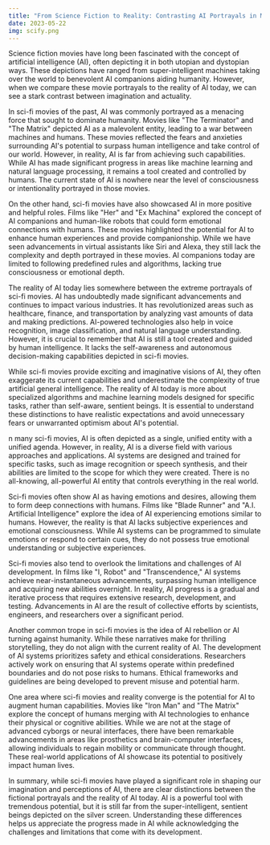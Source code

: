 ```yaml
---
title: "From Science Fiction to Reality: Contrasting AI Portrayals in Movies and Actual Potentia"
date: 2023-05-22
img: scify.png
---
```

Science fiction movies have long been fascinated with the concept of artificial intelligence (AI), often depicting it in both utopian and dystopian ways. These depictions have ranged from super-intelligent machines taking over the world to benevolent AI companions aiding humanity. However, when we compare these movie portrayals to the reality of AI today, we can see a stark contrast between imagination and actuality.

In sci-fi movies of the past, AI was commonly portrayed as a menacing force that sought to dominate humanity. Movies like "The Terminator" and "The Matrix" depicted AI as a malevolent entity, leading to a war between machines and humans. These movies reflected the fears and anxieties surrounding AI's potential to surpass human intelligence and take control of our world. However, in reality, AI is far from achieving such capabilities. While AI has made significant progress in areas like machine learning and natural language processing, it remains a tool created and controlled by humans. The current state of AI is nowhere near the level of consciousness or intentionality portrayed in those movies.

On the other hand, sci-fi movies have also showcased AI in more positive and helpful roles. Films like "Her" and "Ex Machina" explored the concept of AI companions and human-like robots that could form emotional connections with humans. These movies highlighted the potential for AI to enhance human experiences and provide companionship. While we have seen advancements in virtual assistants like Siri and Alexa, they still lack the complexity and depth portrayed in these movies. AI companions today are limited to following predefined rules and algorithms, lacking true consciousness or emotional depth.

The reality of AI today lies somewhere between the extreme portrayals of sci-fi movies. AI has undoubtedly made significant advancements and continues to impact various industries. It has revolutionized areas such as healthcare, finance, and transportation by analyzing vast amounts of data and making predictions. AI-powered technologies also help in voice recognition, image classification, and natural language understanding. However, it is crucial to remember that AI is still a tool created and guided by human intelligence. It lacks the self-awareness and autonomous decision-making capabilities depicted in sci-fi movies.

While sci-fi movies provide exciting and imaginative visions of AI, they often exaggerate its current capabilities and underestimate the complexity of true artificial general intelligence. The reality of AI today is more about specialized algorithms and machine learning models designed for specific tasks, rather than self-aware, sentient beings. It is essential to understand these distinctions to have realistic expectations and avoid unnecessary fears or unwarranted optimism about AI's potential.

n many sci-fi movies, AI is often depicted as a single, unified entity with a unified agenda. However, in reality, AI is a diverse field with various approaches and applications. AI systems are designed and trained for specific tasks, such as image recognition or speech synthesis, and their abilities are limited to the scope for which they were created. There is no all-knowing, all-powerful AI entity that controls everything in the real world.

Sci-fi movies often show AI as having emotions and desires, allowing them to form deep connections with humans. Films like "Blade Runner" and "A.I. Artificial Intelligence" explore the idea of AI experiencing emotions similar to humans. However, the reality is that AI lacks subjective experiences and emotional consciousness. While AI systems can be programmed to simulate emotions or respond to certain cues, they do not possess true emotional understanding or subjective experiences.

Sci-fi movies also tend to overlook the limitations and challenges of AI development. In films like "I, Robot" and "Transcendence," AI systems achieve near-instantaneous advancements, surpassing human intelligence and acquiring new abilities overnight. In reality, AI progress is a gradual and iterative process that requires extensive research, development, and testing. Advancements in AI are the result of collective efforts by scientists, engineers, and researchers over a significant period.

Another common trope in sci-fi movies is the idea of AI rebellion or AI turning against humanity. While these narratives make for thrilling storytelling, they do not align with the current reality of AI. The development of AI systems prioritizes safety and ethical considerations. Researchers actively work on ensuring that AI systems operate within predefined boundaries and do not pose risks to humans. Ethical frameworks and guidelines are being developed to prevent misuse and potential harm.

One area where sci-fi movies and reality converge is the potential for AI to augment human capabilities. Movies like "Iron Man" and "The Matrix" explore the concept of humans merging with AI technologies to enhance their physical or cognitive abilities. While we are not at the stage of advanced cyborgs or neural interfaces, there have been remarkable advancements in areas like prosthetics and brain-computer interfaces, allowing individuals to regain mobility or communicate through thought. These real-world applications of AI showcase its potential to positively impact human lives.

In summary, while sci-fi movies have played a significant role in shaping our imagination and perceptions of AI, there are clear distinctions between the fictional portrayals and the reality of AI today. AI is a powerful tool with tremendous potential, but it is still far from the super-intelligent, sentient beings depicted on the silver screen. Understanding these differences helps us appreciate the progress made in AI while acknowledging the challenges and limitations that come with its development.